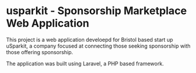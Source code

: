 # usparkit - Sponsorship Marketplace Web Application

This project is a web application develoepd for Bristol based start up uSparkit, a company focused at connecting those seeking sponsorship with those offering sponsorship.

The application was built using Laravel, a PHP based framework.
